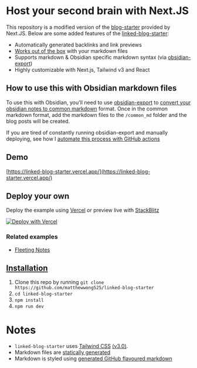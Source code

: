 # Host your second brain with Next.JS

This repository is a modified version of the [blog-starter](https://github.com/vercel/next.js/tree/canary/examples/blog-starter) provided by Next.JS. Below are some added features of the [linked-blog-starter](https://github.com/matthewwong525/linked-blog-starter):

* Automatically generated backlinks and link previews
* [Works out of the box](notes/works-out-of-the-box-with-markdown-files.md) with your markdown files
* Supports markdown & Obsidian specific markdown syntax (via [obsidian-export](https://github.com/zoni/obsidian-export))
* Highly customizable with Next.js, Tailwind v3 and React

## How to use this with Obsidian markdown files

To use this with Obsidian, you'll need to use [obsidian-export](https://github.com/zoni/obsidian-export) to [convert your obsidian notes to common markdown](posts/convert-obsidian-notes-to-common-markdown.md) format. Once in the common markdown format, add the markdown files to the `/common_md` folder and the blog posts will be created.

If you are tired of constantly running obsidian-export and manually deploying, see how I [automate this process with GitHub actions](posts/deploy-obsidian-notes-with-linked-blog-starter-and-github-actions.md)

## Demo

[https://linked-blog-starter.vercel.app/](https://linked-blog-starter.vercel.app/)

## Deploy your own

Deploy the example using [Vercel](https://vercel.com?utm_source=github&utm_medium=readme&utm_campaign=next-example) or preview live with [StackBlitz](https://stackblitz.com/github/matthewwong525/linked-blog-starter)

[![Deploy with Vercel](https://vercel.com/button)](https://vercel.com/new/git/external?repository-url=https://github.com/vercel/next.js/tree/canary/examples/blog-starter&project-name=blog-starter&repository-name=blog-starter)

### Related examples

* [Fleeting Notes](https://fleetingnotes.app)

## [Installation](notes/install-linked-blog-starter.md)

1. Clone this repo by running `git clone https://github.com/matthewwong525/linked-blog-starter`
1. `cd linked-blog-starter`
1. `npm install`
1. `npm run dev`

# Notes

* `linked-blog-starter` uses [Tailwind CSS](https://tailwindcss.com) [(v3.0)](https://tailwindcss.com/blog/tailwindcss-v3).
* Markdown files are [statically generated](notes/statically-generated.md)
* Markdown is styled using [generated GitHub flavoured markdown](https://github.com/sindresorhus/github-markdown-css)